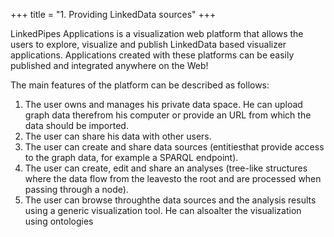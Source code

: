 +++
title = "1. Providing LinkedData sources"
+++

LinkedPipes Applications is a visualization web platform that allows the users to explore, visualize and publish LinkedData based visualizer applications. Applications created with these platforms can be easily published and integrated anywhere on the Web!

The main features of the platform can be described as follows:

1. The user owns and manages his private data space. He can upload graph data therefrom his computer or provide an URL from which the data should be imported.
2. The user can share his data with other users.
3. The user can create and share data sources (entitiesthat provide access to the graph data, for example a SPARQL endpoint).
4. The user can create, edit and share an analyses (tree-like structures where the data flow from the leavesto the root and are processed when passing through a node).
5. The user can browse throughthe data sources and the analysis results using a generic visualization tool. He can alsoalter the visualization using ontologies
